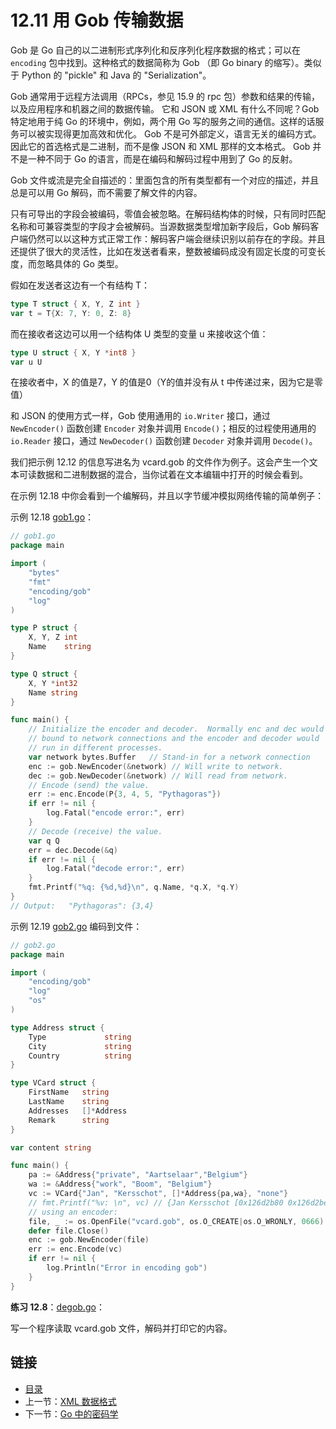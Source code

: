 # 12.11 用 Gob 传输数据

Gob 是 Go 自己的以二进制形式序列化和反序列化程序数据的格式；可以在 `encoding` 包中找到。这种格式的数据简称为 Gob （即 Go binary 的缩写）。类似于 Python 的 "pickle" 和 Java 的 "Serialization"。

Gob 通常用于远程方法调用（RPCs，参见 15.9 的 rpc 包）参数和结果的传输，以及应用程序和机器之间的数据传输。
它和 JSON 或 XML 有什么不同呢？Gob 特定地用于纯 Go 的环境中，例如，两个用 Go 写的服务之间的通信。这样的话服务可以被实现得更加高效和优化。
Gob 不是可外部定义，语言无关的编码方式。因此它的首选格式是二进制，而不是像 JSON 和 XML 那样的文本格式。
Gob 并不是一种不同于 Go 的语言，而是在编码和解码过程中用到了 Go 的反射。

Gob 文件或流是完全自描述的：里面包含的所有类型都有一个对应的描述，并且总是可以用 Go 解码，而不需要了解文件的内容。

只有可导出的字段会被编码，零值会被忽略。在解码结构体的时候，只有同时匹配名称和可兼容类型的字段才会被解码。当源数据类型增加新字段后，Gob 解码客户端仍然可以以这种方式正常工作：解码客户端会继续识别以前存在的字段。并且还提供了很大的灵活性，比如在发送者看来，整数被编码成没有固定长度的可变长度，而忽略具体的 Go 类型。

假如在发送者这边有一个有结构 T：

```go
type T struct { X, Y, Z int }
var t = T{X: 7, Y: 0, Z: 8}
```

而在接收者这边可以用一个结构体 U 类型的变量 u 来接收这个值：

```go
type U struct { X, Y *int8 }
var u U
```

在接收者中，X 的值是7，Y 的值是0（Y的值并没有从 t 中传递过来，因为它是零值）


和 JSON 的使用方式一样，Gob 使用通用的 `io.Writer` 接口，通过 `NewEncoder()` 函数创建 `Encoder` 对象并调用 `Encode()`；相反的过程使用通用的 `io.Reader` 接口，通过 `NewDecoder()` 函数创建 `Decoder` 对象并调用 `Decode()`。


我们把示例 12.12 的信息写进名为 vcard.gob 的文件作为例子。这会产生一个文本可读数据和二进制数据的混合，当你试着在文本编辑中打开的时候会看到。

在示例 12.18 中你会看到一个编解码，并且以字节缓冲模拟网络传输的简单例子：

示例 12.18 [gob1.go](examples/chapter_12/gob1.go)：

```go
// gob1.go
package main

import (
	"bytes"
	"fmt"
	"encoding/gob"
	"log"
)

type P struct {
	X, Y, Z int
	Name    string
}

type Q struct {
	X, Y *int32
	Name string
}

func main() {
	// Initialize the encoder and decoder.  Normally enc and dec would be      
	// bound to network connections and the encoder and decoder would      
	// run in different processes.      
	var network bytes.Buffer   // Stand-in for a network connection      
	enc := gob.NewEncoder(&network) // Will write to network.      
	dec := gob.NewDecoder(&network)	// Will read from network.      
	// Encode (send) the value.      
	err := enc.Encode(P{3, 4, 5, "Pythagoras"})
	if err != nil {
		log.Fatal("encode error:", err)
	}
	// Decode (receive) the value.      
	var q Q
	err = dec.Decode(&q)
	if err != nil {
		log.Fatal("decode error:", err)
	}
	fmt.Printf("%q: {%d,%d}\n", q.Name, *q.X, *q.Y)
}
// Output:   "Pythagoras": {3,4}
```

示例 12.19 [gob2.go](examples/chapter_12/gob2.go) 编码到文件：

```go
// gob2.go
package main

import (
	"encoding/gob"
	"log"
	"os"
)

type Address struct {
	Type             string
	City             string
	Country          string
}

type VCard struct {
	FirstName	string
	LastName	string
	Addresses	[]*Address
	Remark		string
}

var content	string

func main() {
	pa := &Address{"private", "Aartselaar","Belgium"}
	wa := &Address{"work", "Boom", "Belgium"}
	vc := VCard{"Jan", "Kersschot", []*Address{pa,wa}, "none"}
	// fmt.Printf("%v: \n", vc) // {Jan Kersschot [0x126d2b80 0x126d2be0] none}:
	// using an encoder:
	file, _ := os.OpenFile("vcard.gob", os.O_CREATE|os.O_WRONLY, 0666)
	defer file.Close()
	enc := gob.NewEncoder(file)
	err := enc.Encode(vc)
	if err != nil {
		log.Println("Error in encoding gob")
	}
}
```

**练习 12.8**：[degob.go](exercises/chapter_12/degob.go)：

写一个程序读取 vcard.gob 文件，解码并打印它的内容。

## 链接

- [目录](directory.md)
- 上一节：[XML 数据格式](12.10.md)
- 下一节：[Go 中的密码学](12.12.md)
